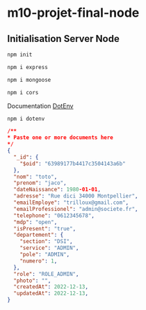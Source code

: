 # m10-projet-final-node

## Initialisation Server Node

```bash
npm init
````

```bash
npm i express
````

```bash
npm i mongoose
````

```bash
npm i cors
````

Documentation [DotEnv](https://www.npmjs.com/package/dotenv)

```bash
npm i dotenv
````





```JSON
/** 
* Paste one or more documents here
*/
{
  "_id": {
    "$oid": "63989177b4417c3504143a6b"
  },
  "nom": "toto",
  "prenom": "jaco",
  "dateNaissance": 1980-01-01,
  "adresse": "Rue dici 34000 Montpellier",
  "emailEmploye": "trilloux@gmail.com",
  "emailProfessionel": "admin@societe.fr",
  "telephone": "0612345678",
  "mdp": "open",
  "isPresent": "true",
  "departement": {
    "section": "DSI",
    "service": "ADMIN",
    "pole": "ADMIN",
    "numero": 1,
  },
  "role": "ROLE_ADMIN",
  "photo": "",
  "createdAt": 2022-12-13,
  "updatedAt": 2022-12-13,
}
````
